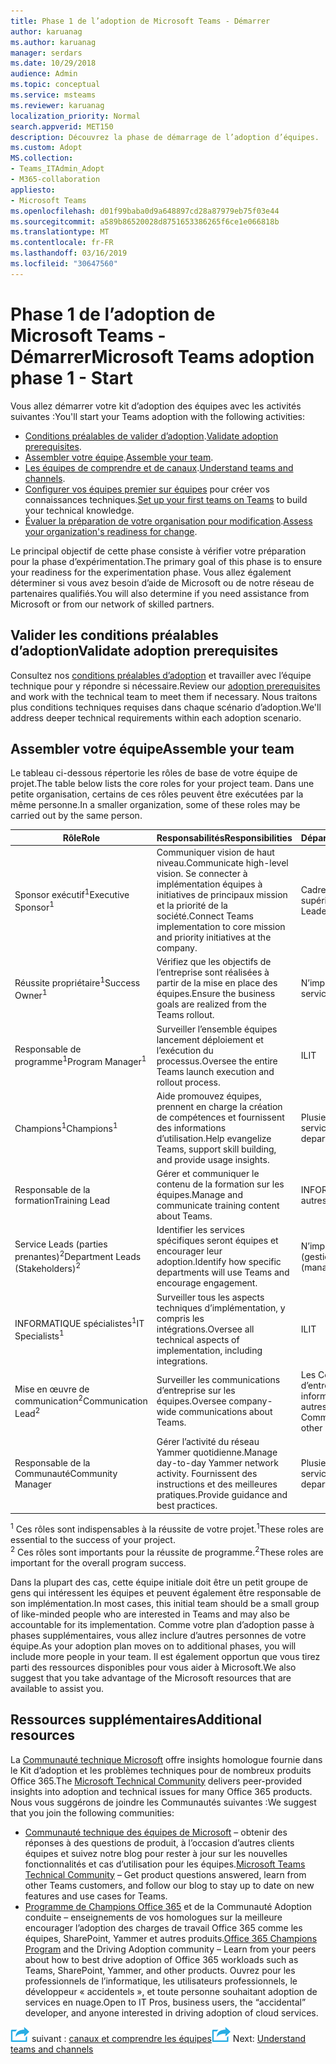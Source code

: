 ```yaml
---
title: Phase 1 de l’adoption de Microsoft Teams - Démarrer
author: karuanag
ms.author: karuanag
manager: serdars
ms.date: 10/29/2018
audience: Admin
ms.topic: conceptual
ms.service: msteams
ms.reviewer: karuanag
localization_priority: Normal
search.appverid: MET150
description: Découvrez la phase de démarrage de l’adoption d’équipes.
ms.custom: Adopt
MS.collection:
- Teams_ITAdmin_Adopt
- M365-collaboration
appliesto:
- Microsoft Teams
ms.openlocfilehash: d01f99baba0d9a648897cd28a87979eb75f03e44
ms.sourcegitcommit: a589b86520028d8751653386265f6ce1e066818b
ms.translationtype: MT
ms.contentlocale: fr-FR
ms.lasthandoff: 03/16/2019
ms.locfileid: "30647560"
---
```

# <a name="microsoft-teams-adoption-phase-1---start"></a><span data-ttu-id="dbb3f-103">Phase 1 de l’adoption de Microsoft Teams - Démarrer</span><span class="sxs-lookup"><span data-stu-id="dbb3f-103">Microsoft Teams adoption phase 1 - Start</span></span>

<span data-ttu-id="dbb3f-104">Vous allez démarrer votre kit d’adoption des équipes avec les activités suivantes :</span><span class="sxs-lookup"><span data-stu-id="dbb3f-104">You'll start your Teams adoption with the following activities:</span></span>

- <span data-ttu-id="dbb3f-105">[Conditions préalables de valider d’adoption](#validate-adoption-prerequisites).</span><span class="sxs-lookup"><span data-stu-id="dbb3f-105">[Validate adoption prerequisites](#validate-adoption-prerequisites).</span></span>
- <span data-ttu-id="dbb3f-106">[Assembler votre équipe](#assemble-your-team).</span><span class="sxs-lookup"><span data-stu-id="dbb3f-106">[Assemble your team](#assemble-your-team).</span></span>
- <span data-ttu-id="dbb3f-107">[Les équipes de comprendre et de canaux](teams-adoption-understand-teams-and-channels.md).</span><span class="sxs-lookup"><span data-stu-id="dbb3f-107">[Understand teams and channels](teams-adoption-understand-teams-and-channels.md).</span></span>
- <span data-ttu-id="dbb3f-108">[Configurer vos équipes premier sur équipes](teams-adoption-your-first-teams.md) pour créer vos connaissances techniques.</span><span class="sxs-lookup"><span data-stu-id="dbb3f-108">[Set up your first teams on Teams](teams-adoption-your-first-teams.md) to build your technical knowledge.</span></span>
- <span data-ttu-id="dbb3f-109">[Évaluer la préparation de votre organisation pour modification](teams-adoption-assess-readiness.md).</span><span class="sxs-lookup"><span data-stu-id="dbb3f-109">[Assess your organization's readiness for change](teams-adoption-assess-readiness.md).</span></span>

<span data-ttu-id="dbb3f-110">Le principal objectif de cette phase consiste à vérifier votre préparation pour la phase d’expérimentation.</span><span class="sxs-lookup"><span data-stu-id="dbb3f-110">The primary goal of this phase is to ensure your readiness for the experimentation phase.</span></span> <span data-ttu-id="dbb3f-111">Vous allez également déterminer si vous avez besoin d’aide de Microsoft ou de notre réseau de partenaires qualifiés.</span><span class="sxs-lookup"><span data-stu-id="dbb3f-111">You will also determine if you need assistance from Microsoft or from our network of skilled partners.</span></span>  

## <a name="validate-adoption-prerequisites"></a><span data-ttu-id="dbb3f-112">Valider les conditions préalables d’adoption</span><span class="sxs-lookup"><span data-stu-id="dbb3f-112">Validate adoption prerequisites</span></span>

<span data-ttu-id="dbb3f-113">Consultez nos [conditions préalables d’adoption](teams-adoption-get-started.md#adoption-prerequisites) et travailler avec l’équipe technique pour y répondre si nécessaire.</span><span class="sxs-lookup"><span data-stu-id="dbb3f-113">Review our [adoption prerequisites](teams-adoption-get-started.md#adoption-prerequisites) and work with the technical team to meet them if necessary.</span></span> <span data-ttu-id="dbb3f-114">Nous traitons plus conditions techniques requises dans chaque scénario d’adoption.</span><span class="sxs-lookup"><span data-stu-id="dbb3f-114">We'll address deeper technical requirements within each adoption scenario.</span></span>

## <a name="assemble-your-team"></a><span data-ttu-id="dbb3f-115">Assembler votre équipe</span><span class="sxs-lookup"><span data-stu-id="dbb3f-115">Assemble your team</span></span>

<span data-ttu-id="dbb3f-116">Le tableau ci-dessous répertorie les rôles de base de votre équipe de projet.</span><span class="sxs-lookup"><span data-stu-id="dbb3f-116">The table below lists the core roles for your project team.</span></span> <span data-ttu-id="dbb3f-117">Dans une petite organisation, certains de ces rôles peuvent être exécutées par la même personne.</span><span class="sxs-lookup"><span data-stu-id="dbb3f-117">In a smaller organization, some of these roles may be carried out by the same person.</span></span>

| <span data-ttu-id="dbb3f-118">Rôle</span><span class="sxs-lookup"><span data-stu-id="dbb3f-118">Role</span></span> | <span data-ttu-id="dbb3f-119">Responsabilités</span><span class="sxs-lookup"><span data-stu-id="dbb3f-119">Responsibilities</span></span> | <span data-ttu-id="dbb3f-120">Département</span><span class="sxs-lookup"><span data-stu-id="dbb3f-120">Department</span></span> |
| ---- | ---------------- | ---------- |
| <span data-ttu-id="dbb3f-121">Sponsor exécutif<sup>1</sup></span><span class="sxs-lookup"><span data-stu-id="dbb3f-121">Executive Sponsor<sup>1</sup></span></span> | <span data-ttu-id="dbb3f-122">Communiquer vision de haut niveau.</span><span class="sxs-lookup"><span data-stu-id="dbb3f-122">Communicate high-level vision.</span></span> <span data-ttu-id="dbb3f-123">Se connecter à implémentation équipes à initiatives de principaux mission et la priorité de la société.</span><span class="sxs-lookup"><span data-stu-id="dbb3f-123">Connect Teams implementation to core mission and priority initiatives at the company.</span></span> | <span data-ttu-id="dbb3f-124">Cadres supérieurs</span><span class="sxs-lookup"><span data-stu-id="dbb3f-124">Executive Leadership</span></span> |
| <span data-ttu-id="dbb3f-125">Réussite propriétaire<sup>1</sup></span><span class="sxs-lookup"><span data-stu-id="dbb3f-125">Success Owner<sup>1</sup></span></span> | <span data-ttu-id="dbb3f-126">Vérifiez que les objectifs de l’entreprise sont réalisées à partir de la mise en place des équipes.</span><span class="sxs-lookup"><span data-stu-id="dbb3f-126">Ensure the business goals are realized from the Teams rollout.</span></span> | <span data-ttu-id="dbb3f-127">N’importe quel service</span><span class="sxs-lookup"><span data-stu-id="dbb3f-127">Any department</span></span> |
| <span data-ttu-id="dbb3f-128">Responsable de programme<sup>1</sup></span><span class="sxs-lookup"><span data-stu-id="dbb3f-128">Program Manager<sup>1</sup></span></span> | <span data-ttu-id="dbb3f-129">Surveiller l’ensemble équipes lancement déploiement et l’exécution du processus.</span><span class="sxs-lookup"><span data-stu-id="dbb3f-129">Oversee the entire Teams launch execution and rollout process.</span></span> | <span data-ttu-id="dbb3f-130">IL</span><span class="sxs-lookup"><span data-stu-id="dbb3f-130">IT</span></span> |
| <span data-ttu-id="dbb3f-131">Champions<sup>1</sup></span><span class="sxs-lookup"><span data-stu-id="dbb3f-131">Champions<sup>1</sup></span></span> | <span data-ttu-id="dbb3f-132">Aide promouvez équipes, prennent en charge la création de compétences et fournissent des informations d’utilisation.</span><span class="sxs-lookup"><span data-stu-id="dbb3f-132">Help evangelize Teams, support skill building, and provide usage insights.</span></span> | <span data-ttu-id="dbb3f-133">Plusieurs services</span><span class="sxs-lookup"><span data-stu-id="dbb3f-133">Multiple departments</span></span> |
| <span data-ttu-id="dbb3f-134">Responsable de la formation</span><span class="sxs-lookup"><span data-stu-id="dbb3f-134">Training Lead</span></span> | <span data-ttu-id="dbb3f-135">Gérer et communiquer le contenu de la formation sur les équipes.</span><span class="sxs-lookup"><span data-stu-id="dbb3f-135">Manage and communicate training content about Teams.</span></span> | <span data-ttu-id="dbb3f-136">INFORMATIQUE ou autres</span><span class="sxs-lookup"><span data-stu-id="dbb3f-136">IT or other</span></span> |
| <span data-ttu-id="dbb3f-137">Service Leads (parties prenantes)<sup>2</sup></span><span class="sxs-lookup"><span data-stu-id="dbb3f-137">Department Leads (Stakeholders)<sup>2</sup></span></span> | <span data-ttu-id="dbb3f-138">Identifier les services spécifiques seront équipes et encourager leur adoption.</span><span class="sxs-lookup"><span data-stu-id="dbb3f-138">Identify how specific departments will use Teams and encourage engagement.</span></span> | <span data-ttu-id="dbb3f-139">N’importe quel service (gestion)</span><span class="sxs-lookup"><span data-stu-id="dbb3f-139">Any department (management)</span></span> |
| <span data-ttu-id="dbb3f-140">INFORMATIQUE spécialistes<sup>1</sup></span><span class="sxs-lookup"><span data-stu-id="dbb3f-140">IT Specialists<sup>1</sup></span></span> | <span data-ttu-id="dbb3f-141">Surveiller tous les aspects techniques d’implémentation, y compris les intégrations.</span><span class="sxs-lookup"><span data-stu-id="dbb3f-141">Oversee all technical aspects of implementation, including integrations.</span></span> | <span data-ttu-id="dbb3f-142">IL</span><span class="sxs-lookup"><span data-stu-id="dbb3f-142">IT</span></span> |
| <span data-ttu-id="dbb3f-143">Mise en œuvre de communication<sup>2</sup></span><span class="sxs-lookup"><span data-stu-id="dbb3f-143">Communication Lead<sup>2</sup></span></span> | <span data-ttu-id="dbb3f-144">Surveiller les communications d’entreprise sur les équipes.</span><span class="sxs-lookup"><span data-stu-id="dbb3f-144">Oversee company-wide communications about Teams.</span></span> | <span data-ttu-id="dbb3f-145">Les Communications d’entreprise, informatique, ou autres</span><span class="sxs-lookup"><span data-stu-id="dbb3f-145">Corporate Communications, IT, or other</span></span> |
| <span data-ttu-id="dbb3f-146">Responsable de la Communauté</span><span class="sxs-lookup"><span data-stu-id="dbb3f-146">Community Manager</span></span> | <span data-ttu-id="dbb3f-147">Gérer l’activité du réseau Yammer quotidienne.</span><span class="sxs-lookup"><span data-stu-id="dbb3f-147">Manage day-to-day Yammer network activity.</span></span> <span data-ttu-id="dbb3f-148">Fournissent des instructions et des meilleures pratiques.</span><span class="sxs-lookup"><span data-stu-id="dbb3f-148">Provide guidance and best practices.</span></span> | <span data-ttu-id="dbb3f-149">Plusieurs services</span><span class="sxs-lookup"><span data-stu-id="dbb3f-149">Multiple departments</span></span> |

<span data-ttu-id="dbb3f-150"><sup>1</sup> Ces rôles sont indispensables à la réussite de votre projet.</span><span class="sxs-lookup"><span data-stu-id="dbb3f-150"><sup>1</sup>These roles are essential to the success of your project.</span></span></br>
<span data-ttu-id="dbb3f-151"><sup>2</sup> Ces rôles sont importants pour la réussite de programme.</span><span class="sxs-lookup"><span data-stu-id="dbb3f-151"><sup>2</sup>These roles are important for the overall program success.</span></span>

<span data-ttu-id="dbb3f-152">Dans la plupart des cas, cette équipe initiale doit être un petit groupe de gens qui intéressent les équipes et peuvent également être responsable de son implémentation.</span><span class="sxs-lookup"><span data-stu-id="dbb3f-152">In most cases, this initial team should be a small group of like-minded people who are interested in Teams and may also be accountable for its implementation.</span></span> <span data-ttu-id="dbb3f-153">Comme votre plan d’adoption passe à phases supplémentaires, vous allez inclure d’autres personnes de votre équipe.</span><span class="sxs-lookup"><span data-stu-id="dbb3f-153">As your adoption plan moves on to additional phases, you will include more people in your team.</span></span> <span data-ttu-id="dbb3f-154">Il est également opportun que vous tirez parti des ressources disponibles pour vous aider à Microsoft.</span><span class="sxs-lookup"><span data-stu-id="dbb3f-154">We also suggest that you take advantage of the Microsoft resources that are available to assist you.</span></span> 

## <a name="additional-resources"></a><span data-ttu-id="dbb3f-155">Ressources supplémentaires</span><span class="sxs-lookup"><span data-stu-id="dbb3f-155">Additional resources</span></span>

<span data-ttu-id="dbb3f-156">La [Communauté technique Microsoft](https://aka.ms/TechCommunity) offre insights homologue fournie dans le Kit d’adoption et les problèmes techniques pour de nombreux produits Office 365.</span><span class="sxs-lookup"><span data-stu-id="dbb3f-156">The [Microsoft Technical Community](https://aka.ms/TechCommunity) delivers peer-provided insights into adoption and technical issues for many Office 365 products.</span></span> <span data-ttu-id="dbb3f-157">Nous vous suggérons de joindre les Communautés suivantes :</span><span class="sxs-lookup"><span data-stu-id="dbb3f-157">We suggest that you join the following communities:</span></span>

- <span data-ttu-id="dbb3f-158">[Communauté technique des équipes de Microsoft](https://aka.ms/TeamsCommunity) – obtenir des réponses à des questions de produit, à l’occasion d’autres clients équipes et suivez notre blog pour rester à jour sur les nouvelles fonctionnalités et cas d’utilisation pour les équipes.</span><span class="sxs-lookup"><span data-stu-id="dbb3f-158">[Microsoft Teams Technical Community](https://aka.ms/TeamsCommunity) – Get product questions answered, learn from other Teams customers, and follow our blog to stay up to date on new features and use cases for Teams.</span></span> 
- <span data-ttu-id="dbb3f-159">[Programme de Champions Office 365](https://aka.ms/O365Champions) et de la Communauté Adoption conduite – enseignements de vos homologues sur la meilleure encourager l’adoption des charges de travail Office 365 comme les équipes, SharePoint, Yammer et autres produits.</span><span class="sxs-lookup"><span data-stu-id="dbb3f-159">[Office 365 Champions Program](https://aka.ms/O365Champions) and the Driving Adoption community – Learn from your peers about how to best drive adoption of Office 365 workloads such as Teams, SharePoint, Yammer, and other products.</span></span> <span data-ttu-id="dbb3f-160">Ouvrez pour les professionnels de l’informatique, les utilisateurs professionnels, le développeur « accidentels », et toute personne souhaitant adoption de services en nuage.</span><span class="sxs-lookup"><span data-stu-id="dbb3f-160">Open to IT Pros, business users, the “accidental” developer, and anyone interested in driving adoption of cloud services.</span></span>  


<span data-ttu-id="dbb3f-161">![Icône d’étapes suivante](media/teams-adoption-next-icon.png) suivant : [canaux et comprendre les équipes](teams-adoption-understand-teams-and-channels.md)</span><span class="sxs-lookup"><span data-stu-id="dbb3f-161">![Next Steps icon](media/teams-adoption-next-icon.png) Next: [Understand teams and channels](teams-adoption-understand-teams-and-channels.md)</span></span>